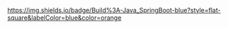 https://img.shields.io/badge/Build%3A-Java_SpringBoot-blue?style=flat-square&labelColor=blue&color=orange
